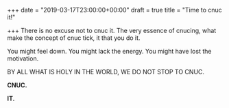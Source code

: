 +++
date = "2019-03-17T23:00:00+00:00"
draft = true
title = "Time to cnuc it!"

+++
There is no excuse not to cnuc it. The very essence of cnucing, what make the concept of cnuc tick, it that you do it.

You might feel down. You might lack the energy. You might have lost the motivation.

BY ALL WHAT IS HOLY IN THE WORLD, WE DO NOT STOP TO CNUC.

**CNUC.**

**IT.**